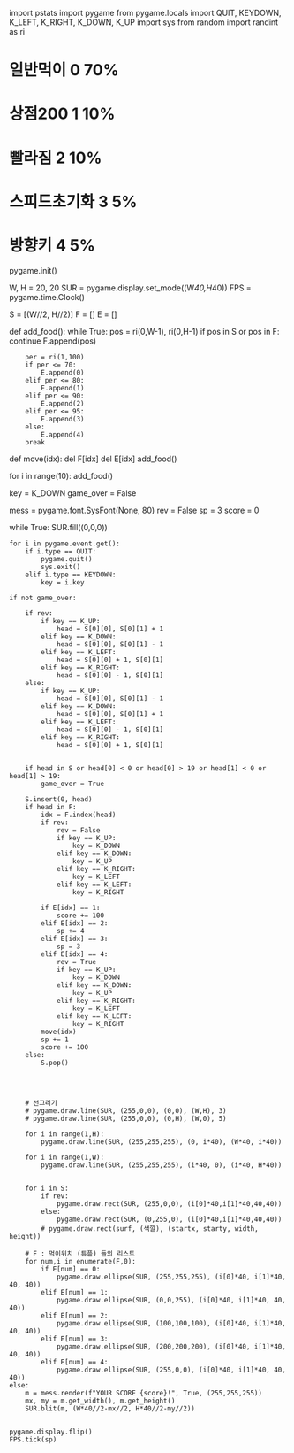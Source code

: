 import pstats
import pygame
from pygame.locals import QUIT, KEYDOWN, K_LEFT, K_RIGHT, K_DOWN, K_UP
import sys
from random import randint as ri


# 일반먹이 0 70% 
# 상점200 1 10% 
# 빨라짐 2 10% 
# 스피드초기화 3 5%
# 방향키 4 5%


pygame.init()

W, H = 20, 20
SUR = pygame.display.set_mode((W*40,H*40))
FPS = pygame.time.Clock()


S = [(W//2, H//2)]
F = []
E = []


def add_food():
    while True:
        pos = ri(0,W-1), ri(0,H-1)
        if pos in S or pos in F:
            continue
        F.append(pos)

        per = ri(1,100)
        if per <= 70:
            E.append(0)
        elif per <= 80:
            E.append(1)
        elif per <= 90:
            E.append(2)
        elif per <= 95:
            E.append(3)
        else:
            E.append(4)
        break

def move(idx):
    del F[idx]
    del E[idx]
    add_food()


for i in range(10):
    add_food()


key = K_DOWN
game_over = False

mess = pygame.font.SysFont(None, 80)
rev = False
sp = 3
score = 0

while True:
    SUR.fill((0,0,0))
    
    for i in pygame.event.get():
        if i.type == QUIT:
            pygame.quit()
            sys.exit()
        elif i.type == KEYDOWN:
            key = i.key

    if not game_over:

        if rev:
            if key == K_UP:
                head = S[0][0], S[0][1] + 1
            elif key == K_DOWN:
                head = S[0][0], S[0][1] - 1
            elif key == K_LEFT:
                head = S[0][0] + 1, S[0][1]
            elif key == K_RIGHT:
                head = S[0][0] - 1, S[0][1]
        else:
            if key == K_UP:
                head = S[0][0], S[0][1] - 1
            elif key == K_DOWN:
                head = S[0][0], S[0][1] + 1
            elif key == K_LEFT:
                head = S[0][0] - 1, S[0][1]
            elif key == K_RIGHT:
                head = S[0][0] + 1, S[0][1]
        
        
        if head in S or head[0] < 0 or head[0] > 19 or head[1] < 0 or head[1] > 19:
            game_over = True 
        
        S.insert(0, head)
        if head in F:
            idx = F.index(head)
            if rev:
                rev = False
                if key == K_UP:
                    key = K_DOWN
                elif key == K_DOWN:
                    key = K_UP
                elif key == K_RIGHT:
                    key = K_LEFT
                elif key == K_LEFT:
                    key = K_RIGHT

            if E[idx] == 1:
                score += 100
            elif E[idx] == 2:
                sp += 4
            elif E[idx] == 3:
                sp = 3
            elif E[idx] == 4:
                rev = True
                if key == K_UP:
                    key = K_DOWN
                elif key == K_DOWN:
                    key = K_UP
                elif key == K_RIGHT:
                    key = K_LEFT
                elif key == K_LEFT:
                    key = K_RIGHT
            move(idx)
            sp += 1
            score += 100
        else:
            S.pop()
        
        
        

        # 선그리기
        # pygame.draw.line(SUR, (255,0,0), (0,0), (W,H), 3)
        # pygame.draw.line(SUR, (255,0,0), (0,H), (W,0), 5)

        for i in range(1,H):
            pygame.draw.line(SUR, (255,255,255), (0, i*40), (W*40, i*40))

        for i in range(1,W):
            pygame.draw.line(SUR, (255,255,255), (i*40, 0), (i*40, H*40))
        

        for i in S:
            if rev:
                pygame.draw.rect(SUR, (255,0,0), (i[0]*40,i[1]*40,40,40))
            else:
                pygame.draw.rect(SUR, (0,255,0), (i[0]*40,i[1]*40,40,40))
            # pygame.draw.rect(surf, (색깔), (startx, starty, width, height))

        # F : 먹이위치 (튜플) 들의 리스트
        for num,i in enumerate(F,0):
            if E[num] == 0:
                pygame.draw.ellipse(SUR, (255,255,255), (i[0]*40, i[1]*40, 40, 40))
            elif E[num] == 1:
                pygame.draw.ellipse(SUR, (0,0,255), (i[0]*40, i[1]*40, 40, 40))
            elif E[num] == 2:
                pygame.draw.ellipse(SUR, (100,100,100), (i[0]*40, i[1]*40, 40, 40))
            elif E[num] == 3:
                pygame.draw.ellipse(SUR, (200,200,200), (i[0]*40, i[1]*40, 40, 40))
            elif E[num] == 4:
                pygame.draw.ellipse(SUR, (255,0,0), (i[0]*40, i[1]*40, 40, 40))   
    else:
        m = mess.render(f"YOUR SCORE {score}!", True, (255,255,255))
        mx, my = m.get_width(), m.get_height()
        SUR.blit(m, (W*40//2-mx//2, H*40//2-my//2))


    pygame.display.flip()
    FPS.tick(sp)

